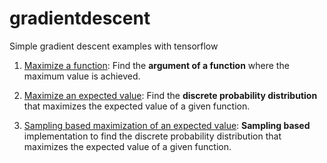 # gradientdescent
Simple gradient descent examples with tensorflow

1. [Maximize a function](https://github.com/sgttwld/gradientdescent/blob/master/1_tf_GD.py): Find the **argument of a function** where the maximum value is achieved. 

2. [Maximize an expected value](https://github.com/sgttwld/gradientdescent/blob/master/2_tf_GD_prob.py): Find the **discrete probability distribution** that maximizes the expected value of a given function.

3. [Sampling based maximization of an expected value](https://github.com/sgttwld/gradientdescent/blob/master/3_tf_GD_sample.py): **Sampling based** implementation to find the discrete probability distribution that maximizes the expected value of a given function. 
